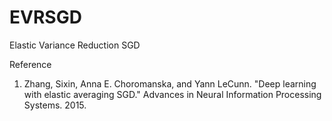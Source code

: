 # EVRSGD
Elastic Variance Reduction SGD

Reference
1. Zhang, Sixin, Anna E. Choromanska, and Yann LeCunn. "Deep learning with elastic averaging SGD." Advances in Neural Information Processing Systems. 2015.
